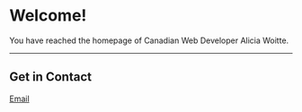 # Welcome!

You have reached the homepage of Canadian Web Developer Alicia Woitte.

---

## Get in Contact

[Email](mailto:aliciawoitte@gmail.com)
